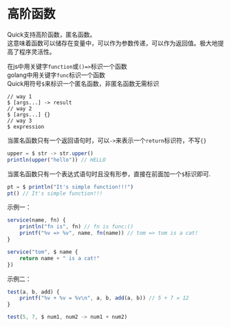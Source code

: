 # 高阶函数

Quick支持高阶函数，匿名函数。  
这意味着函数可以储存在变量中，可以作为参数传递，可以作为返回值。极大地提高了程序灵活性。

在js中用关键字`function`或`()=>`标识一个函数  
golang中用关键字`func`标识一个函数  
Quick用符号`$`来标识一个匿名函数，非匿名函数无需标识

```
// way 1
$ [args...] -> result
// way 2
$ [args...] {}
// way 3
$ expression
```

当匿名函数只有一个返回语句时，可以`->`来表示一个`return`标识符，不写`{}`
```js
upper = $ str -> str.upper()
println(upper("hello")) // HELLO
```
当匿名函数只有一个表达式语句时且没有形参，直接在前面加一个`$`标识即可.
```js
pt = $ println("It's simple function!!!")
pt() // It's simple function!!!
```

示例一：
```js
service(name, fn) {
    println("fn is", fn) // fn is func:()
    printf("%v => %v", name, fn(name)) // tom => tom is a cat!
}

service("tom", $ name {
    return name + " is a cat!"
})
```

示例二：
```js
test(a, b, add) {
    printf("%v + %v = %v\n", a, b, add(a, b)) // 5 + 7 = 12
}

test(5, 7, $ num1, num2 -> num1 + num2)
```